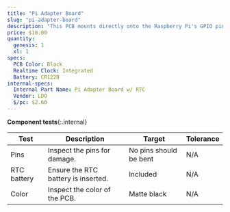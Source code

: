 ```yaml
---
title: "Pi Adapter Board"
slug: "pi-adapter-board"
description: "This PCB mounts directly onto the Raspberry Pi's GPIO pin header and provides connectors for the push buttons and LED indicators, as well as a real-time clock for timekeeping in offline situations. [Click here to download the source files](https://drive.google.com/drive/folders/1P8Pdpv2Jrlygh-WBlnO5RMSocQVUQCna?usp=sharing)."
price: $10.00
quantity:
  genesis: 1
  xl: 1
specs:
  PCB Color: Black
  Realtime Clock: Integrated
  Battery: CR1220
internal-specs:
  Internal Part Name: Pi Adapter Board w/ RTC
  Vendor: LDO
  $/pc: $2.60
---
```


**Component tests**{:.internal}

|Test         |Description  |Target       |Tolerance    |
|-------------|-------------|-------------|-------------|
|Pins         |Inspect the pins for damage.|No pins should be bent|N/A
|RTC battery  |Ensure the RTC battery is inserted.|Included|N/A
|Color        |Inspect the color of the PCB.|Matte black|N/A
